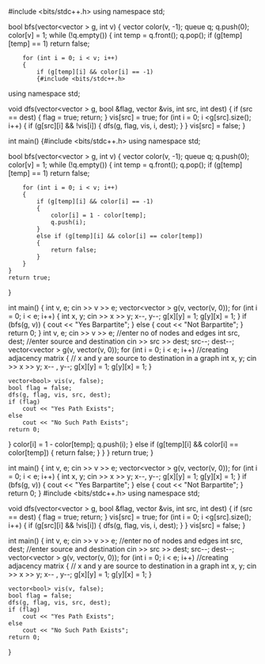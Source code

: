 #include <bits/stdc++.h>
using namespace std;

bool bfs(vector<vector<int> > g, int v)
{
    vector<int> color(v, -1);
    queue<int> q;
    q.push(0);
    color[v] = 1;
    while (!q.empty())
    {
        int temp = q.front();
        q.pop();
        if (g[temp][temp] == 1)
            return false;
       
        for (int i = 0; i < v; i++)
        {
            if (g[temp][i] && color[i] == -1)
            {#include <bits/stdc++.h>
using namespace std;

void dfs(vector<vector<int> > g, bool &flag, vector<bool> &vis, int src, int dest)
{
    if (src == dest)
    {
        flag = true;
        return;
    }
    vis[src] = true;
    for (int i = 0; i <g[src].size(); i++)
    {
        if (g[src][i] && !vis[i])
        {
            dfs(g, flag, vis, i, dest);
        }
    }
    vis[src] = false;
}

int main()
{#include <bits/stdc++.h>
using namespace std;

bool bfs(vector<vector<int> > g, int v)
{
    vector<int> color(v, -1);
    queue<int> q;
    q.push(0);
    color[v] = 1;
    while (!q.empty())
    {
        int temp = q.front();
        q.pop();
        if (g[temp][temp] == 1)
            return false;
       
        for (int i = 0; i < v; i++)
        {
            if (g[temp][i] && color[i] == -1)
            {
                color[i] = 1 - color[temp];
                q.push(i);
            }
            else if (g[temp][i] && color[i] == color[temp])
            {
                return false;
            }
        }
    }
    return true;
}

int main()
{
    int v, e;
    cin >> v >> e;
    vector<vector<int> > g(v, vector<int>(v, 0));
    for (int i = 0; i < e; i++)
    {
        int x, y;
        cin >> x >> y;
        x--, y--;
        g[x][y] = 1;
        g[y][x] = 1;
    }
    if (bfs(g, v))
    {
        cout << "Yes Barpartite";
    }
    else
    {
        cout << "Not Barpartite";
    }
    return 0;
}
    int v, e;
    cin >> v >> e;   //enter no of nodes and edges
    int src, dest;  //enter source and destination
    cin >> src >> dest;
    src--; dest--;
    vector<vector<int> > g(v, vector<int>(v, 0));
    for (int i = 0; i < e; i++)                    //creating adjacency matrix
    {                                              // x and y are source to destination in a graph
        int x, y;
        cin >> x >> y;
        x-- , y--;
        g[x][y] = 1;
        g[y][x] = 1;
    }
    
    vector<bool> vis(v, false);
    bool flag = false;
    dfs(g, flag, vis, src, dest);
    if (flag)
        cout << "Yes Path Exists";
    else
        cout << "No Such Path Exists";
    return 0;
}
                color[i] = 1 - color[temp];
                q.push(i);
            }
            else if (g[temp][i] && color[i] == color[temp])
            {
                return false;
            }
        }
    }
    return true;
}

int main()
{
    int v, e;
    cin >> v >> e;
    vector<vector<int> > g(v, vector<int>(v, 0));
    for (int i = 0; i < e; i++)
    {
        int x, y;
        cin >> x >> y;
        x--, y--;
        g[x][y] = 1;
        g[y][x] = 1;
    }
    if (bfs(g, v))
    {
        cout << "Yes Barpartite";
    }
    else
    {
        cout << "Not Barpartite";
    }
    return 0;
}
#include <bits/stdc++.h>
using namespace std;

void dfs(vector<vector<int> > g, bool &flag, vector<bool> &vis, int src, int dest)
{
    if (src == dest)
    {
        flag = true;
        return;
    }
    vis[src] = true;
    for (int i = 0; i <g[src].size(); i++)
    {
        if (g[src][i] && !vis[i])
        {
            dfs(g, flag, vis, i, dest);
        }
    }
    vis[src] = false;
}

int main()
{
    int v, e;
    cin >> v >> e;   //enter no of nodes and edges
    int src, dest;  //enter source and destination
    cin >> src >> dest;
    src--; dest--;
    vector<vector<int> > g(v, vector<int>(v, 0));
    for (int i = 0; i < e; i++)                    //creating adjacency matrix
    {                                              // x and y are source to destination in a graph
        int x, y;
        cin >> x >> y;
        x-- , y--;
        g[x][y] = 1;
        g[y][x] = 1;
    }
    
    vector<bool> vis(v, false);
    bool flag = false;
    dfs(g, flag, vis, src, dest);
    if (flag)
        cout << "Yes Path Exists";
    else
        cout << "No Such Path Exists";
    return 0;
}
